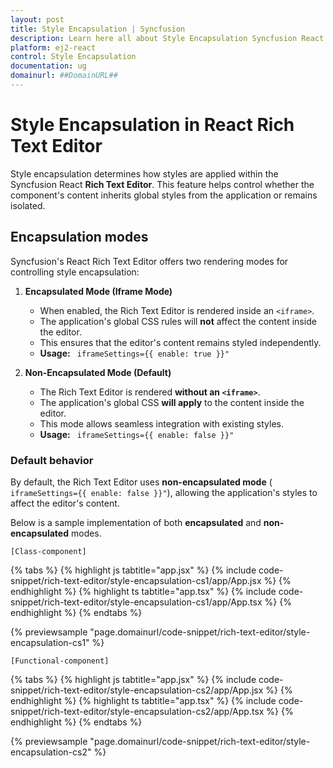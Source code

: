 ```yaml
---
layout: post
title: Style Encapsulation | Syncfusion
description: Learn here all about Style Encapsulation Syncfusion React Rich Text Editor component of Syncfusion Essential JS 2 and more.
platform: ej2-react
control: Style Encapsulation
documentation: ug
domainurl: ##DomainURL##
---
```


# Style Encapsulation in React Rich Text Editor

Style encapsulation determines how styles are applied within the Syncfusion React **Rich Text Editor**. This feature helps control whether the component's content inherits global styles from the application or remains isolated. 

## Encapsulation modes

Syncfusion's React Rich Text Editor offers two rendering modes for controlling style encapsulation:

1. **Encapsulated Mode (Iframe Mode)**  
   - When enabled, the Rich Text Editor is rendered inside an `<iframe>`.  
   - The application's global CSS rules will **not** affect the content inside the editor.  
   - This ensures that the editor's content remains styled independently.  
   - **Usage:** ` iframeSettings={{ enable: true }}"`

2. **Non-Encapsulated Mode (Default)**  
   - The Rich Text Editor is rendered **without an `<iframe>`**.  
   - The application's global CSS **will apply** to the content inside the editor.  
   - This mode allows seamless integration with existing styles.  
   - **Usage:** ` iframeSettings={{ enable: false }}"`

### Default behavior

By default, the Rich Text Editor uses **non-encapsulated mode** (` iframeSettings={{ enable: false }}"`), allowing the application's styles to affect the editor's content.

Below is a sample implementation of both **encapsulated** and **non-encapsulated** modes.

`[Class-component]`

{% tabs %}
{% highlight js tabtitle="app.jsx" %}
{% include code-snippet/rich-text-editor/style-encapsulation-cs1/app/App.jsx %}
{% endhighlight %}
{% highlight ts tabtitle="app.tsx" %}
{% include code-snippet/rich-text-editor/style-encapsulation-cs1/app/App.tsx %}
{% endhighlight %}
{% endtabs %}

 {% previewsample "page.domainurl/code-snippet/rich-text-editor/style-encapsulation-cs1" %}

`[Functional-component]`

{% tabs %}
{% highlight js tabtitle="app.jsx" %}
{% include code-snippet/rich-text-editor/style-encapsulation-cs2/app/App.jsx %}
{% endhighlight %}
{% highlight ts tabtitle="app.tsx" %}
{% include code-snippet/rich-text-editor/style-encapsulation-cs2/app/App.tsx %}
{% endhighlight %}
{% endtabs %}

 {% previewsample "page.domainurl/code-snippet/rich-text-editor/style-encapsulation-cs2" %}